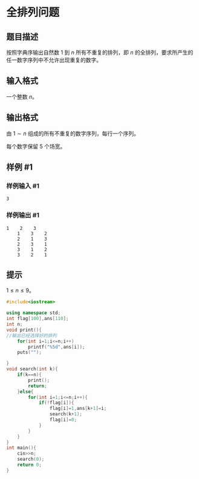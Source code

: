 # 全排列问题

## 题目描述

按照字典序输出自然数 $1$ 到 $n$ 所有不重复的排列，即 $n$ 的全排列，要求所产生的任一数字序列中不允许出现重复的数字。

## 输入格式

一个整数 $n$。

## 输出格式

由 $1 \sim n$ 组成的所有不重复的数字序列，每行一个序列。

每个数字保留 $5$ 个场宽。

## 样例 #1

### 样例输入 #1

```
3
```

### 样例输出 #1

```
1    2    3
    1    3    2
    2    1    3
    2    3    1
    3    1    2
    3    2    1
```

## 提示

$1 \leq n \leq 9$。


```cpp
#include<iostream>

using namespace std;
int flag[100],ans[110];
int n;
void print(){
//输出已经选择好的排列
    for(int i=1;i<=n;i++)
        printf("%5d",ans[i]);
    puts("");

}
void search(int k){
    if(k==n){
        print();
        return;
    }else{
        for(int i=1;i<=n;i++){
            if(!flag[i]){
                flag[i]=1,ans[k+1]=i;
                search(k+1);
                flag[i]=0;
            }
        }
    }
}
int main(){
    cin>>n;
    search(0);
    return 0;
}
```